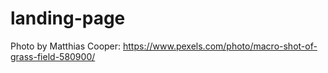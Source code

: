 # landing-page
Photo by Matthias Cooper: https://www.pexels.com/photo/macro-shot-of-grass-field-580900/